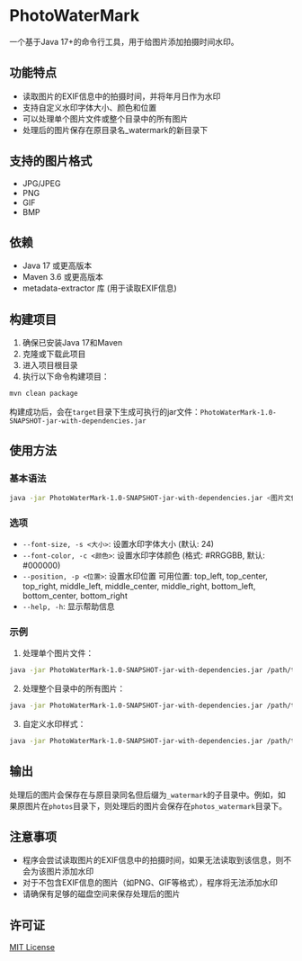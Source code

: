 # PhotoWaterMark

一个基于Java 17+的命令行工具，用于给图片添加拍摄时间水印。

## 功能特点

- 读取图片的EXIF信息中的拍摄时间，并将年月日作为水印
- 支持自定义水印字体大小、颜色和位置
- 可以处理单个图片文件或整个目录中的所有图片
- 处理后的图片保存在原目录名_watermark的新目录下

## 支持的图片格式

- JPG/JPEG
- PNG
- GIF
- BMP

## 依赖

- Java 17 或更高版本
- Maven 3.6 或更高版本
- metadata-extractor 库 (用于读取EXIF信息)

## 构建项目

1. 确保已安装Java 17和Maven
2. 克隆或下载此项目
3. 进入项目根目录
4. 执行以下命令构建项目：

```bash
mvn clean package
```

构建成功后，会在`target`目录下生成可执行的jar文件：`PhotoWaterMark-1.0-SNAPSHOT-jar-with-dependencies.jar`

## 使用方法

### 基本语法

```bash
java -jar PhotoWaterMark-1.0-SNAPSHOT-jar-with-dependencies.jar <图片文件路径> [选项]
```

### 选项

- `--font-size, -s <大小>`: 设置水印字体大小 (默认: 24)
- `--font-color, -c <颜色>`: 设置水印字体颜色 (格式: #RRGGBB, 默认: #000000)
- `--position, -p <位置>`: 设置水印位置
  可用位置: top_left, top_center, top_right,
           middle_left, middle_center, middle_right,
           bottom_left, bottom_center, bottom_right
- `--help, -h`: 显示帮助信息

### 示例

1. 处理单个图片文件：

```bash
java -jar PhotoWaterMark-1.0-SNAPSHOT-jar-with-dependencies.jar /path/to/image.jpg
```

2. 处理整个目录中的所有图片：

```bash
java -jar PhotoWaterMark-1.0-SNAPSHOT-jar-with-dependencies.jar /path/to/images
```

3. 自定义水印样式：

```bash
java -jar PhotoWaterMark-1.0-SNAPSHOT-jar-with-dependencies.jar /path/to/image.jpg --font-size 36 --font-color #FF0000 --position bottom_right
```

## 输出

处理后的图片会保存在与原目录同名但后缀为`_watermark`的子目录中。例如，如果原图片在`photos`目录下，则处理后的图片会保存在`photos_watermark`目录下。

## 注意事项

- 程序会尝试读取图片的EXIF信息中的拍摄时间，如果无法读取到该信息，则不会为该图片添加水印
- 对于不包含EXIF信息的图片（如PNG、GIF等格式），程序将无法添加水印
- 请确保有足够的磁盘空间来保存处理后的图片

## 许可证

[MIT License](LICENSE)